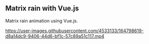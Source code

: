 ## Matrix rain with Vue.js


Matrix rain animation using Vue.js.


https://user-images.githubusercontent.com/4533133/164798619-d8a14dc9-9406-44d6-bf1c-57c89a51c117.mp4
